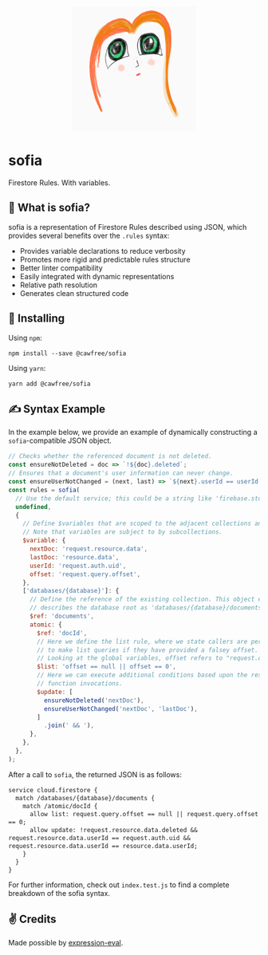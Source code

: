 <p align="center">
  <img src="./raw/sofia.png" alt="sofia" width="250" height="250">
</p>

# sofia
Firestore Rules. With variables.

## 🤔  What is sofia?
sofia is a representation of Firestore Rules described using JSON, which provides several benefits over the `.rules` syntax:

  - Provides variable declarations to reduce verbosity
  - Promotes more rigid and predictable rules structure
  - Better linter compatibility
  - Easily integrated with dynamic representations
  - Relative path resolution
  - Generates clean structured code

## 🚀 Installing
Using `npm`:
```
npm install --save @cawfree/sofia
```

Using `yarn`:
```
yarn add @cawfree/sofia
```

## ✍️ Syntax Example

In the example below, we provide an example of dynamically constructing a `sofia`-compatible JSON object.

```javascript
// Checks whether the referenced document is not deleted.
const ensureNotDeleted = doc => `!${doc}.deleted`;
// Ensures that a document's user information can never change.
const ensureUserNotChanged = (next, last) => `${next}.userId == userId && ${next}.userId == ${last}.userId`;
const rules = sofia(
  // Use the default service; this could be a string like 'firebase.storage', if you wanted to write storage rules.
  undefined,
  {
    // Define $variables that are scoped to the adjacent collections and their subcollections.
    // Note that variables are subject to by subcollections.
    $variable: {
      nextDoc: 'request.resource.data',
      lastDoc: 'resource.data',
      userId: 'request.auth.uid',
      offset: 'request.query.offset',
    },
    ['databases/{database}']: {
      // Define the reference of the existing collection. This object effectively
      // describes the database root as 'databases/{database}/documents'.
      $ref: 'documents',
      atomic: {
        $ref: 'docId',
        // Here we define the list rule, where we state callers are permitted
        // to make list queries if they have provided a falsey offset. 
        // Looking at the global variables, offset refers to "request.query.offset".
        $list: 'offset == null || offset == 0',
        // Here we can execute additional conditions based upon the results of the 
        // function invocations.
        $update: [
          ensureNotDeleted('nextDoc'),
          ensureUserNotChanged('nextDoc', 'lastDoc'),
        ]
          .join(' && '),
      },
    },
  },
);
```
After a call to `sofia`, the returned JSON is as follows:
```
service cloud.firestore {
  match /databases/{database}/documents {
    match /atomic/docId {
      allow list: request.query.offset == null || request.query.offset == 0;
      allow update: !request.resource.data.deleted && request.resource.data.userId == request.auth.uid && request.resource.data.userId == resource.data.userId;
    }
  }
}
```

For further information, check out `index.test.js` to find a complete breakdown of the sofia syntax.

## ✌️ Credits
Made possible by [expression-eval](https://www.npmjs.com/package/expression-eval).
